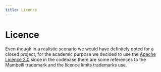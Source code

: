 ```yaml
---
title: Licence
---
```


# Licence
Even though in a realistic scenario we would have definitely opted for a closed project, for the academic purpose we 
decided to use the [Apache Licence 2.0](https://www.apache.org/licenses/LICENSE-2.0)
since in the codebase there are some references to the Mambelli trademark and the licence limits trademarks use.

